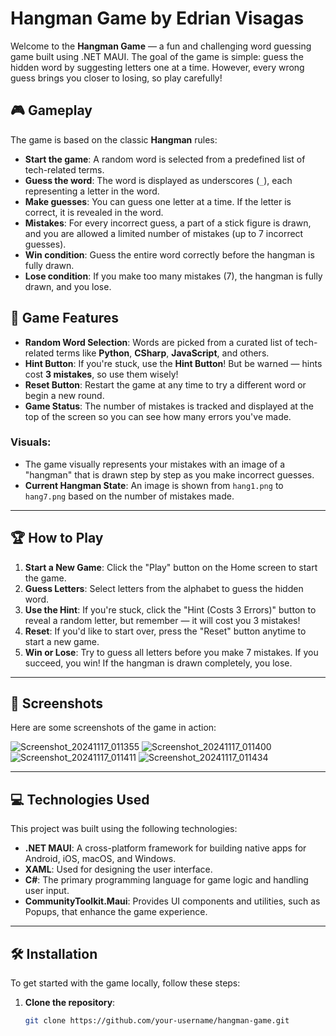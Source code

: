 # Hangman Game by Edrian Visagas

Welcome to the **Hangman Game** — a fun and challenging word guessing game built using .NET MAUI. The goal of the game is simple: guess the hidden word by suggesting letters one at a time. However, every wrong guess brings you closer to losing, so play carefully!

## 🎮 **Gameplay**

The game is based on the classic **Hangman** rules:

- **Start the game**: A random word is selected from a predefined list of tech-related terms.
- **Guess the word**: The word is displayed as underscores (`_`), each representing a letter in the word.
- **Make guesses**: You can guess one letter at a time. If the letter is correct, it is revealed in the word.
- **Mistakes**: For every incorrect guess, a part of a stick figure is drawn, and you are allowed a limited number of mistakes (up to 7 incorrect guesses).
- **Win condition**: Guess the entire word correctly before the hangman is fully drawn.
- **Lose condition**: If you make too many mistakes (7), the hangman is fully drawn, and you lose.

## 📝 **Game Features**

- **Random Word Selection**: Words are picked from a curated list of tech-related terms like **Python**, **CSharp**, **JavaScript**, and others.
- **Hint Button**: If you're stuck, use the **Hint Button**! But be warned — hints cost **3 mistakes**, so use them wisely!
- **Reset Button**: Restart the game at any time to try a different word or begin a new round.
- **Game Status**: The number of mistakes is tracked and displayed at the top of the screen so you can see how many errors you've made.

### **Visuals**:
- The game visually represents your mistakes with an image of a "hangman" that is drawn step by step as you make incorrect guesses.
- **Current Hangman State**: An image is shown from `hang1.png` to `hang7.png` based on the number of mistakes made.

---

## 🏆 **How to Play**

1. **Start a New Game**: Click the "Play" button on the Home screen to start the game.
2. **Guess Letters**: Select letters from the alphabet to guess the hidden word.
3. **Use the Hint**: If you're stuck, click the "Hint (Costs 3 Errors)" button to reveal a random letter, but remember — it will cost you 3 mistakes!
4. **Reset**: If you'd like to start over, press the "Reset" button anytime to start a new game.
5. **Win or Lose**: Try to guess all letters before you make 7 mistakes. If you succeed, you win! If the hangman is drawn completely, you lose.

---

## 📱 **Screenshots**

Here are some screenshots of the game in action:

![Screenshot_20241117_011355](https://github.com/user-attachments/assets/a32312f6-15d5-4bff-b4d2-730682a877a1)
![Screenshot_20241117_011400](https://github.com/user-attachments/assets/ffc9c03f-e176-4c73-8b28-f8587e170015)
![Screenshot_20241117_011411](https://github.com/user-attachments/assets/c11b7954-6ca4-4791-916d-b6c02d400b13)
![Screenshot_20241117_011434](https://github.com/user-attachments/assets/2c137ba0-3ff7-44bc-8039-31008cebc665)

---

## 💻 **Technologies Used**

This project was built using the following technologies:

- **.NET MAUI**: A cross-platform framework for building native apps for Android, iOS, macOS, and Windows.
- **XAML**: Used for designing the user interface.
- **C#**: The primary programming language for game logic and handling user input.
- **CommunityToolkit.Maui**: Provides UI components and utilities, such as Popups, that enhance the game experience.

---

## 🛠️ **Installation**

To get started with the game locally, follow these steps:

1. **Clone the repository**:
   ```bash
   git clone https://github.com/your-username/hangman-game.git
